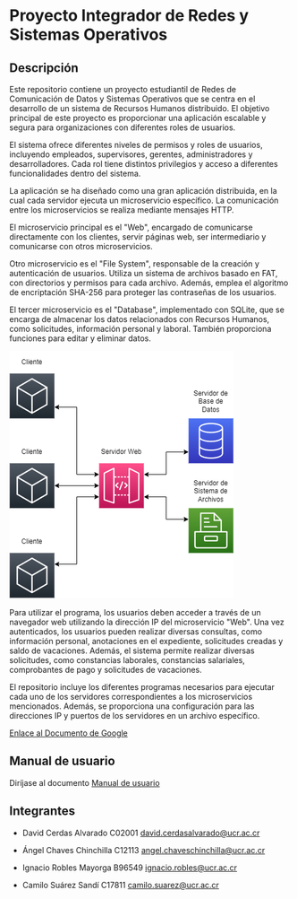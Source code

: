 # Proyecto Integrador de Redes y Sistemas Operativos

## Descripción

Este repositorio contiene un proyecto estudiantil de Redes de Comunicación de Datos y Sistemas Operativos que se centra en el desarrollo de un sistema de Recursos Humanos distribuido. El objetivo principal de este proyecto es proporcionar una aplicación escalable y segura para organizaciones con diferentes roles de usuarios.

El sistema ofrece diferentes niveles de permisos y roles de usuarios, incluyendo empleados, supervisores, gerentes, administradores y desarrolladores. Cada rol tiene distintos privilegios y acceso a diferentes funcionalidades dentro del sistema.

La aplicación se ha diseñado como una gran aplicación distribuida, en la cual cada servidor ejecuta un microservicio específico. La comunicación entre los microservicios se realiza mediante mensajes HTTP.

El microservicio principal es el "Web", encargado de comunicarse directamente con los clientes, servir páginas web, ser intermediario y comunicarse con otros microservicios.

Otro microservicio es el "File System", responsable de la creación y autenticación de usuarios. Utiliza un sistema de archivos basado en FAT, con directorios y permisos para cada archivo. Además, emplea el algoritmo de encriptación SHA-256 para proteger las contraseñas de los usuarios.

El tercer microservicio es el "Database", implementado con SQLite, que se encarga de almacenar los datos relacionados con Recursos Humanos, como solicitudes, información personal y laboral. También proporciona funciones para editar y eliminar datos. 

![Arquitectura](./design/arquitectura.png)

Para utilizar el programa, los usuarios deben acceder a través de un navegador web utilizando la dirección IP del microservicio "Web". Una vez autenticados, los usuarios pueden realizar diversas consultas, como información personal, anotaciones en el expediente, solicitudes creadas y saldo de vacaciones. Además, el sistema permite realizar diversas solicitudes, como constancias laborales, constancias salariales, comprobantes de pago y solicitudes de vacaciones.

El repositorio incluye los diferentes programas necesarios para ejecutar cada uno de los servidores correspondientes a los microservicios mencionados. Además, se proporciona una configuración para las direcciones IP y puertos de los servidores en un archivo específico.

[Enlace al Documento de Google](https://docs.google.com/document/d/10L8kM7qYIKsOVK85LlFsSmQQPOhCoMRJuhMxhY76kJw/edit)

## Manual de usuario

Diríjase al documento [Manual de usuario](./documentation/user_manual.md)

## Integrantes

- David Cerdas Alvarado C02001
david.cerdasalvarado@ucr.ac.cr

- Ángel Chaves Chinchilla C12113
angel.chaveschinchilla@ucr.ac.cr

- Ignacio Robles Mayorga B96549
ignacio.robles@ucr.ac.cr

- Camilo Suárez Sandí C17811
camilo.suarez@ucr.ac.cr
